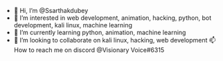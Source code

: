 - 👋 Hi, I’m @Ssarthakdubey
- 👀  I’m interested in web development, animation, hacking, python, bot development, kali linux, machine learning
- 🌱  I’m currently learning python, animation, machine learning
- 💞️ I’m looking to collaborate on kali linux, hacking, web development
📫 How to reach me on discord @Visionary Voice#6315

<!---
Ssarthakdubey/Ssarthakdubey is a ✨ special ✨ repository because its `README.md` (this file) appears on your GitHub profile.
You can click the Preview link to take a look at your changes.
--->
